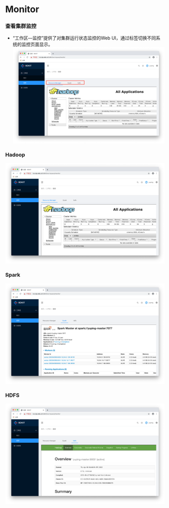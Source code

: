 # Monitor

### 查看集群监控
- “工作区—监控”提供了对集群运行状态监控的Web UI，通过标签切换不同系统的监控页面显示。
![Homepage](../images/monitor.png "监控页面")

### Hadoop
![Homepage](../images/hadoop-rm.png "Hadoop监控")

### Spark
![Homepage](../images/spark-webui.png "Spark监控")

### HDFS
![Homepage](../images/hdfs.png "HDFS监控")